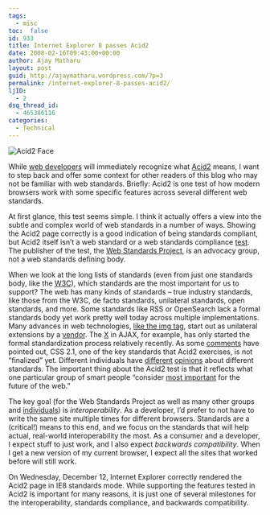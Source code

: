 ```yaml
---
tags: 
  - misc
toc:  false
id: 933
title: Internet Explorer 8 passes Acid2
date: 2008-02-16T09:43:00+00:00
author: Ajay Matharu
layout: post
guid: http://ajaymatharu.wordpress.com/?p=3
permalink: /internet-explorer-8-passes-acid2/
ljID:
  - 2
dsq_thread_id:
  - 465386116
categories:
  - Technical
---
```

![Acid2 Face](http://ieblog.members.winisp.net/images/AcidTest2.PNG)

While [web developers](http://msdn2.microsoft.com/en-us/ie/default.aspx) will immediately recognize what [Acid2](http://en.wikipedia.org/wiki/Acid2) means, I want to step back and offer some context for other readers of this blog who may not be familiar with web standards. Briefly: Acid2 is one test of how modern browsers work with some specific features across several different web standards.

At first glance, this test seems simple. I think it actually offers a view into the subtle and complex world of web standards in a number of ways. Showing the Acid2 page correctly is a good indication of being standards compliant, but Acid2 itself isn’t a web standard or a web standards compliance [test](http://www.webstandards.org/action/acid2/guide/). The publisher of the test, the [Web Standards Project](http://www.webstandards.org/), is an advocacy group, not a web standards defining body.

When we look at the long lists of standards (even from just one standards body, like the [W3C](http://www.w3.org)), which standards are the most important for us to support? The web has many kinds of standards – true industry standards, like those from the W3C, de facto standards, unilateral standards, open standards, and more. Some standards like RSS or OpenSearch lack a formal standards body yet work pretty well today across multiple implementations. Many advances in web technologies, [like the img tag](http://1997.webhistory.org/www.lists/www-talk.1993q1/0182.html), start out as unilateral extensions by a [vendor](http://developer.mozilla.org/en/docs/CSS_Reference:Mozilla_Extensions). The [X](http://msdn2.microsoft.com/en-us/library/ms537505.aspx) in AJAX, for example, has only started the formal standardization process relatively recently. As some [comments](http://www.webstandards.org/2007/12/13/opera-complains-to-europe-over-ie-lock-in/#comment-59176) have pointed out, CSS 2.1, one of the key standards that Acid2 exercises, is not “finalized” yet. Different individuals have [different](http://blogs.msdn.com/ie/archive/2007/12/05/internet-explorer-8.aspx#6717629) [opinions](http://blogs.msdn.com/ie/archive/2007/12/05/internet-explorer-8.aspx#6679356) about different standards. The important thing about the Acid2 test is that it reflects what one particular group of smart people “consider [most important](http://www.webstandards.org/action/acid2/guide/) for the future of the web.”

The key goal (for the Web Standards Project as well as many other groups and [individuals](http://www.microsoft.com/mscorp/execmail/2005/02-03interoperability.mspx)) is _interoperability_. As a developer, I’d prefer to not have to write the same site multiple times for different browsers. Standards are a (critical!) means to this end, and we focus on the standards that will help actual, real-world interoperability the most. As a consumer and a developer, I expect stuff to just work, and I also expect _backwards compatibility_. When I get a new version of my current browser, I expect all the sites that worked before will still work.

On Wednesday, December 12, Internet Explorer correctly rendered the Acid2 page in IE8 standards mode. While supporting the features tested in Acid2 is important for many reasons, it is just one of several milestones for the interoperability, standards compliance, and backwards compatibility.
